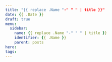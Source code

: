 ```yaml
---
title: "{{ replace .Name "-" " " | title }}"
date: {{ .Date }}
draft: true
menu:
  sidebar:
    name: {{ replace .Name "-" " " | title }}
    identifier: {{ .Name }}
    parent: posts
hero:
tags:
---
```

